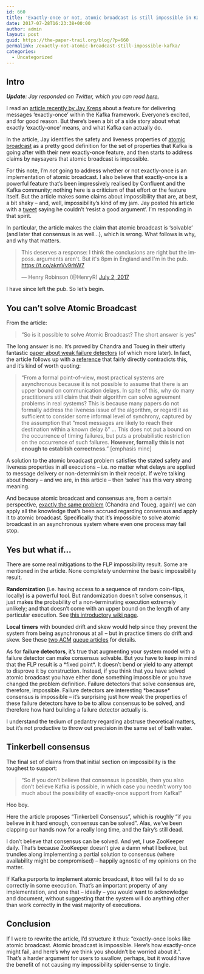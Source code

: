 ```yaml
---
id: 660
title: 'Exactly-once or not, atomic broadcast is still impossible in Kafka &#8211; or anywhere'
date: 2017-07-28T16:23:38+00:00
author: admin
layout: post
guid: https://the-paper-trail.org/blog/?p=660
permalink: /exactly-not-atomic-broadcast-still-impossible-kafka/
categories:
  - Uncategorized
---
```

## **Intro**

_**Update**: Jay responded on Twitter, which you can read [here.](https://twitter.com/jaykreps/status/891096229504966656)_

I read an [article recently by Jay Kreps](https://t.co/xrA4IROUue) about a feature for delivering messages &#8216;exactly-once&#8217; within the Kafka framework. Everyone&#8217;s excited, and for good reason. But there&#8217;s been a bit of a side story about what exactly &#8216;exactly-once&#8217; means, and what Kafka can actually do.

In the article, Jay identifies the safety and liveness properties of [atomic broadcast](https://en.wikipedia.org/wiki/Atomic_broadcast) as a pretty good definition for the set of properties that Kafka is going after with their new exactly-once feature, and then starts to address claims by naysayers that atomic broadcast is impossible. 

For this note, I&#8217;m _not_ going to address whether or not exactly-once is an implementation of atomic broadcast. I also believe that exactly-once is a powerful feature that&#8217;s been impressively realised by Confluent and the Kafka community; nothing here is a criticism of that effort or the feature itself. But the article makes some claims about impossibility that are, at best, a bit shaky &#8211; and, well, impossibility&#8217;s kind of my jam. Jay posted his article with a [tweet](https://twitter.com/jaykreps/status/881563991742349313) saying he couldn&#8217;t &#8216;resist a good argument&#8217;. I&#8217;m responding in that spirit.

In particular, the article makes the claim that atomic broadcast is &#8216;solvable&#8217; (and later that consensus is as well&#8230;), which is wrong. What follows is why, and why that matters.

<blockquote class="twitter-tweet" data-width="550">
  <p lang="en" dir="ltr">
    This deserves a response: I think the conclusions are right but the imposs. arguments aren't. But it's 8pm in England and I'm in the pub. <a href="https://t.co/akmVv9rhW7">https://t.co/akmVv9rhW7</a>
  </p>
  
  <p>
    &mdash; Henry Robinson (@HenryR) <a href="https://twitter.com/HenryR/status/881591741966569472?ref_src=twsrc%5Etfw">July 2, 2017</a>
  </p>
</blockquote>



I have since left the pub. So let&#8217;s begin.

<!--more-->

## **You can&#8217;t solve Atomic Broadcast**

From the article:

> &#8220;So is it possible to solve Atomic Broadcast? The short answer is yes&#8221;

The long answer is no. It&#8217;s proved by Chandra and Toueg in their utterly fantastic [paper about weak failure detectors](https://www.cs.utexas.edu/~lorenzo/corsi/cs380d/papers/p225-chandra.pdf) (of which more later). In fact, the article follows up with a [reference](https://pdfs.semanticscholar.org/a8dc/564344a30fe6fd151d685f25d0e435128fa7.pdf) that fairly directly contradicts this, and it&#8217;s kind of worth quoting:

> &#8220;From a formal point-of-view, most practical systems are asynchronous because it is not possible to assume that there is an upper bound on communication delays. In spite of this, why do many practitioners still claim that their algorithm can solve agreement problems in real systems? This is because many papers do not formally address the liveness issue of the algorithm, or regard it as sufficient to consider some informal level of synchrony, captured by the assumption that “most messages are likely to reach their destination within a known delay δ” &#8230; This does not put a bound on the occurrence of timing failures, but puts a probabilistic restriction on the occurrence of such failures. **However, formally this is not enough to establish correctness**.&#8221; [emphasis mine]

A solution to the atomic broadcast problem satisfies the stated safety and liveness properties in all executions &#8211; i.e. no matter what delays are applied to message delivery or non-determinism in their receipt. If we&#8217;re talking about theory &#8211; and we are, in this article &#8211; then &#8216;solve&#8217; has this very strong meaning.

And because atomic broadcast and consensus are, from a certain perspective, [exactly the same problem](https://www.cs.utexas.edu/~lorenzo/corsi/cs380d/papers/p225-chandra.pdf) (Chandra and Toueg, again!) we can apply all the knowledge that&#8217;s been accrued regarding consensus and apply it to atomic broadcast. Specifically that it&#8217;s impossible to solve atomic broadcast in an asynchronous system where even one process may fail stop.

## **Yes but what if&#8230;**

There are some real mitigations to the FLP impossibility result. Some are mentioned in the article. None completely undermine the basic impossibility result.

**Randomization** (i.e. having access to a sequence of random coin-flips, locally) is a powerful tool. But randomization doesn&#8217;t solve consensus, it just makes the probability of a non-terminating execution extremely unlikely; and that doesn&#8217;t come with an upper bound on the length of any particular execution. See [this introductory wiki page](http://www.cs.yale.edu/homes/aspnes/pinewiki/RandomizedConsensus.html).

**Local timers** with bounded drift and skew would help since they prevent the system from being asynchronous at all &#8211; but in practice timers do drift and skew. See these [two ACM](http://queue.acm.org/detail.cfm?id=2655736) [queue articles](http://queue.acm.org/detail.cfm?id=2745385) for details.

As for **failure detectors**, it&#8217;s true that augmenting your system model with a failure detector can make consensus solvable. But you have to keep in mind that the FLP result is a \*fixed point\*. It doesn&#8217;t bend or yield to any attempt to disprove it by construction. Instead, if you think that you have solved atomic broadcast you have either done something impossible or you have changed the problem definition. Failure detectors that solve consensus are, therefore, impossible. Failure detectors are interesting \*because\* consensus is impossible &#8211; it&#8217;s surprising just how weak the properties of these failure detectors have to be to allow consensus to be solved, and therefore how hard building a failure detector actually is.

I understand the tedium of pedantry regarding abstruse theoretical matters, but it&#8217;s not productive to throw out precision in the same set of bath water.

## **Tinkerbell consensus**

The final set of claims from that initial section on impossibility is the toughest to support:

> &#8220;So if you don’t believe that consensus is possible, then you also don’t believe Kafka is possible, in which case you needn’t worry too much about the possibility of exactly-once support from Kafka!&#8221;

Hoo boy.

Here the article proposes &#8220;Tinkerbell Consensus&#8221;, which is roughly &#8220;if you believe in it hard enough, consensus can be solved&#8221;. Alas, we&#8217;ve been clapping our hands now for a really long time, and the fairy&#8217;s still dead.

I don&#8217;t believe that consensus can be solved. And yet, I use ZooKeeper daily. That&#8217;s because ZooKeeper doesn&#8217;t give a damn what I believe, but trundles along implementing a partial solution to consensus (where availability might be compromised) &#8211; happily agnostic of my opinions on the matter.

If Kafka purports to implement atomic broadcast, it too will fail to do so correctly in some execution. That&#8217;s an important property of any implementation, and one that &#8211; ideally &#8211; you would want to acknowledge and document, without suggesting that the system will do anything other than work correctly in the vast majority of executions.

## **Conclusion**

If I were to rewrite the article, I&#8217;d structure it thus: &#8220;exactly-once looks like atomic broadcast. Atomic broadcast is impossible. Here&#8217;s how exactly-once might fail, and here&#8217;s why we think you shouldn&#8217;t be worried about it.&#8221;. That&#8217;s a harder argument for users to swallow, perhaps, but it would have the benefit of not causing my impossibility spider-sense to tingle.
